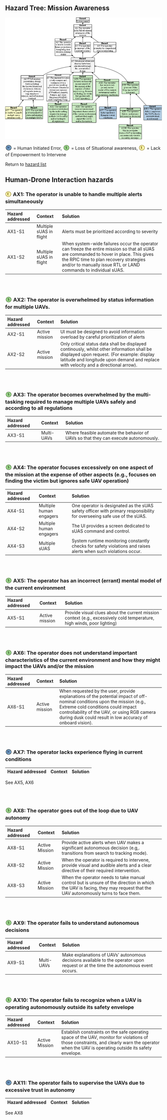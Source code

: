 ## Hazard Tree:  Mission Awareness

[![](figures/missionawareness.png)](#)

<sub>![](icons/h-icon.PNG)</sub> = Human Initiated Error, <sub>![](icons/s-icon.PNG)</sub> = Loss of Situational awareness, <sub>![](icons/e-icon.PNG)</sub> = Lack of Empowerment to Intervene

Return to [hazard list](../README.md)<br>

## Human-Drone Interaction hazards 

### <sub>[![](icons/e-icon.PNG)](#)</sub> AX1: The operator is unable to handle multiple alerts simultaneously

| Hazard addressed | Context | Solution |
|:--|:--|:--|
|AX1-S1|Multiple sUAS in flight|Alerts must be prioritized according to severity|
|AX1-S2|Multiple sUAS in flight|When system-wide failures occur the operator can freeze the entire mission so that all sUAS are commanded to hover in place. This gives the RPIC time to plan recovery strategies and/or to manually issue RTL or LAND commands to individual sUAS.|

<br><br>

### <sub>[![](icons/s-icon.PNG)](#)</sub> AX2: The operator is overwhelmed by status information for multiple UAVs.</a>

| Hazard addressed | Context | Solution |
|:--|:--|:--|
|AX2-S1 |Active mission |UI must be designed to avoid information overload by careful prioritization of alerts|
|AX2-S2 |Active mission |Only critical status data shall be displayed continously, whilst other information shall be displayed upon request. (For example: display latitude and longitude upon demand and replace with velocity and a directional arrow). 

<br><br>

### <sub>[![](icons/s-icon.PNG)](#)</sub> AX3: The operator becomes overwhelmed by the multi-tasking required to manage multiple UAVs safely and according to all regulations

| Hazard addressed | Context | Solution |
|:--|:--|:--|
|AX3-S1 |Multi-UAVs |Where feasible automate the behavior of UAVs so that they can execute autonomously.|

<br><br>

### <sub>[![](icons/s-icon.PNG)](#)</sub> AX4: The operator focuses excessively on one aspect of the mission at the expense of other aspects (e.g., focuses on finding the victim but ignores safe UAV operation)

| Hazard addressed | Context | Solution |
|:--|:--|:--|
|AX4-S1|Multiple human engagers | One operator is designated as the sUAS safety officer with primary responsibility for overseeing safe use of the sUAS. |
|AX4-S2|Multiple human engagers | The UI provides a screen dedicated to sUAS command and control. |
|AX4-S3|Multiple sUAS| System runtime monitoring constantly checks for safety violations and raises alerts when such violations occur.|

<br><br>

### <sub>[![](icons/s-icon.PNG)](#)</sub> AX5: The operator has an incorrect (errant) mental model of the current environment

| Hazard addressed | Context | Solution |
|:--|:--|:--|
|AX5-S1 |Active mission|Provide visual clues about the current mission context (e.g., excessively cold temperature, high winds, poor lighting)|

<br><br>

### <sub>[![](icons/s-icon.PNG)](#)</sub> AX6: The operator does not understand important characteristics of the current environment and how they might impact the UAVs and/or the mission

| Hazard addressed | Context | Solution |
|:--|:--|:--|
|AX6-S1 |Active mission|When requested by the user, provide explanations of the potential impact of off-nominal conditions upon the mission (e.g., Extreme cold conditions could impact controllability of the UAV, or using RGB camera during dusk could result in low accuracy of onboard vision).|

<br><br>

### <sub>[![](icons/h-icon.PNG)](#)</sub> AX7: The operator lacks experience flying in current conditions
| Hazard addressed | Context | Solution |
|:--|:--|:--|
See AX5, AX6

<br><br>

### <sub>[![](icons/s-icon.PNG)](#)</sub> AX8: The operator goes out of the loop due to UAV autonomy

| Hazard addressed | Context | Solution |
|:--|:--|:--|
|AX8-S1|Active Mission|Provide active alerts when UAV makes a significant autonomous decision (e.g,. transitions from search to tracking mode).
|AX8-S2|Active Mission|When the operator is required to intervene, provide visual and audible alerts and a clear directive of their required intervention.|
|AX8-S3|Active Mission|When the operator needs to take manual control but is unsure of the direction in which the UAV is facing, they may request that the UAV autonomously turns to face them.|

<br><br>

### <sub>[![](icons/s-icon.PNG)](#)</sub> AX9: The operator fails to understand autonomous decisions

| Hazard addressed | Context | Solution |
|:--|:--|:--|
|AX9-S1 |Multi-UAVs |Make explanations of UAVs' autonomous decisions available to the operator upon request or at the time the autonomous event occurs.|

<br><br>

### <sub>[![](icons/s-icon.PNG)](#)</sub> AX10: The operator fails to recognize when a UAV is operating autonomously outside its safety envelope

| Hazard addressed | Context | Solution |
|:--|:--|:--|
|AX10-S1 |Active Mission |Establish constraints on the safe operating space of the UAV, monitor for violations of those constraints, and clearly warn the operator when the UAV is operating outside its safety envelope.|

<br><br>

### <sub>[![](icons/h-icon.PNG)](#)</sub> AX11: The operator fails to supervise the UAVs due to excessive trust in autonomy

| Hazard addressed | Context | Solution |
|:--|:--|:--|
See AX8
